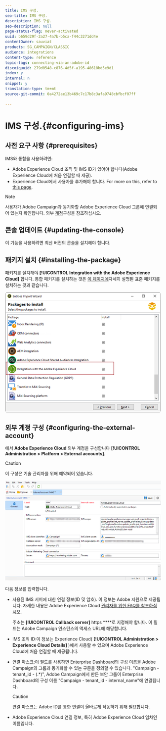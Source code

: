 ```yaml
---
title: IMS 구성.
seo-title: IMS 구성.
description: IMS 구성.
seo-description: null
page-status-flag: never-activated
uuid: b659d29f-2a27-4a7b-b5ca-f44c3271dd4e
contentOwner: sauviat
products: SG_CAMPAIGN/CLASSIC
audience: integrations
content-type: reference
topic-tags: connecting-via-an-adobe-id
discoiquuid: 279d0548-c876-4d5f-a195-48618bd5e9d1
index: y
internal: n
snippet: y
translation-type: tm+mt
source-git-commit: 0a4272ae13b469c7c17b8c3afa9748cbfbcf07ff

---
```



# IMS 구성.{#configuring-ims}

## 사전 요구 사항 {#prerequisites}

IMS와 통합을 사용하려면:

* Adobe Experience Cloud 조직 및 IMS ID가 있어야 합니다(Adobe Experience Cloud에 처음 연결할 때 제공).
* Experience Cloud에서 사용자를 추가해야 합니다. For more on this, refer to [this page](https://docs.adobe.com/content/help/en/core-services/interface/manage-users-and-products/admin-getting-started.html).

>[!NOTE]
>
>사용자가 Adobe Campaign과 동기화할 Adobe Experience Cloud 그룹에 연결되어 있는지 확인합니다. 외부 [계정](#configuring-the-external-account)구성을 참조하십시오.

## 콘솔 업데이트 {#updating-the-console}

이 기능을 사용하려면 최신 버전의 콘솔을 설치해야 합니다.

## 패키지 설치 {#installing-the-package}

패키지를 설치해야 **[!UICONTROL Integration with the Adobe Experience Cloud]** 합니다. 통합 패키지를 설치하는 것은 [이 페이지에](../../installation/using/installing-campaign-standard-packages.md)자세히 설명된 표준 패키지를 설치하는 것과 같습니다.

![](assets/ims_6.png)

## 외부 계정 구성 {#configuring-the-external-account}

에서 **Adobe Experience Cloud** 외부 계정을 구성합니다 **[!UICONTROL Administration > Platform > External accounts]**.

>[!CAUTION]
>
>이 구성은 기술 관리자를 위해 예약되어 있습니다.

![](assets/ims_5.png)

다음 정보를 입력합니다.

* 사용된 IMS 서버에 대한 연결 정보(ID 및 암호). 이 정보는 Adobe 지원으로 제공됩니다. 자세한 내용은 Adobe Experience Cloud [관리자를 위한 FAQ를 참조하십시오](https://docs.adobe.com/content/help/en/core-services/interface/manage-users-and-products/faq.html).

   주소는 **[!UICONTROL Callback server]** https ****&#x200B;로 지정해야 합니다. 이 필드는 Adobe Campaign 인스턴스의 액세스 URL에 해당합니다.

* IMS 조직 ID:이 정보는 Experience Cloud( **[!UICONTROL Administration > Experience Cloud Details]** )에서 사용할 수 있으며 Adobe Experience Cloud에 처음 연결할 때 제공됩니다.
* 연결 마스크:이 필드를 사용하면 Enterprise Dashboard의 구성 이름을 Adobe Campaign의 그룹과 동기화할 수 있는 구문을 정의할 수 있습니다. &quot;Campaign - tenant_id - (.*)&quot;, Adobe Campaign에서 만든 보안 그룹이 Enterprise Dashboard의 구성 이름 &quot;Campaign - tenant_id - internal_name&quot;에 연결됩니다.

   >[!CAUTION]
   >
   >연결 마스크는 Adobe ID를 통한 연결이 올바르게 작동하기 위해 필요합니다.

* Adobe Experience Cloud 연결 정보, 특히 Adobe Experience Cloud 임차인 이름입니다.


